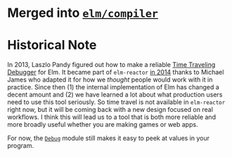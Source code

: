 # Merged into [`elm/compiler`](https://github.com/elm/compiler)


# Historical Note

In 2013, Laszlo Pandy figured out how to make a reliable [Time Traveling Debugger](http://debug.elm-lang.org/) for Elm. It became part of `elm-reactor` [in 2014](http://elm-lang.org/blog/time-travel-made-easy) thanks to Michael James who adapted it for how we *thought* people would work with it in practice. Since then (1) the internal implementation of Elm has changed a decent amount and (2) we have learned a lot about what production users need to use this tool seriously. So time travel is not available in `elm-reactor` right now, but it will be coming back with a new design focused on real workflows. I think this will lead us to a tool that is both more reliable and more broadly useful whether you are making games or web apps.

For now, the [`Debug`](https://package.elm-lang.org/packages/elm/core/latest/Debug) module still makes it easy to peek at values in your program.
